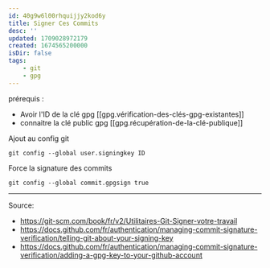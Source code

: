 ```yaml
---
id: 40g9w6l00rhquijjy2kod6y
title: Signer Ces Commits
desc: ''
updated: 1709028972179
created: 1674565200000
isDir: false
tags:
    - git
    - gpg
---
```


prérequis : 
- Avoir l'ID de la clé gpg [[gpg.vérification-des-clés-gpg-existantes]]
- connaitre la clé public gpg [[gpg.récupération-de-la-clé-publique]]

Ajout au config git 
```Shell
git config --global user.signingkey ID
```

Force la signature des commits
```Shell
git config --global commit.gpgsign true
```


--- 

Source:
- https://git-scm.com/book/fr/v2/Utilitaires-Git-Signer-votre-travail
- https://docs.github.com/fr/authentication/managing-commit-signature-verification/telling-git-about-your-signing-key
- https://docs.github.com/fr/authentication/managing-commit-signature-verification/adding-a-gpg-key-to-your-github-account
